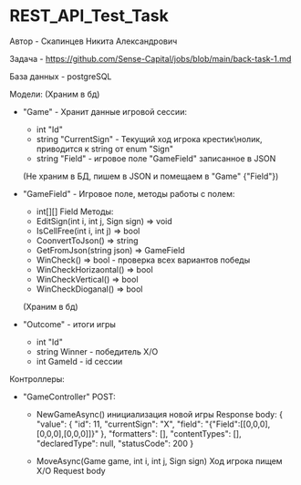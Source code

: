 # REST_API_Test_Task
Автор - Скапинцев Никита Александрович

Задача - https://github.com/Sense-Capital/jobs/blob/main/back-task-1.md

База данных - postgreSQL

Модели:
  (Храним в бд)
- "Game" - Хранит данные игровой сессии:
  - int "Id"
  - string "CurrentSign" - Текущий ход игрока крестик\нолик, приводится к string от enum "Sign"
  - string "Field" - игровое поле "GameField" записанное в JSON
  
  (Не храним в БД, пишем в JSON и помещаем в "Game" {"Field"})
- "GameField" - Игровое поле, методы работы с полем:
  - int[][] Field
  Методы:
  - EditSign(int i, int j, Sign sign) => void
  - IsCellFree(int i, int j) => bool
  - CoonvertToJson() => string
  - GetFromJson(string json) => GameField
  - WinCheck() => bool - проверка всех вариантов победы
  - WinCheckHorizaontal() => bool
  - WinCheckVertical() => bool
  - WinCheckDioganal() => bool

  (Храним в бд)
- "Outcome" - итоги игры
  - int "Id"
  - string Winner - победитель X/O
  - int GameId - id сессии
  
Контроллеры:
- "GameController"
  POST: 
  - NewGameAsync() инициализация новой игры
    Response body:
      {
        "value": {
           "id": 11,
          "currentSign": "X",
          "field": "{\"Field\":[[0,0,0],[0,0,0],[0,0,0]]}"
        },
        "formatters": [],
        "contentTypes": [],
        "declaredType": null,
        "statusCode": 200
      }
  
  - MoveAsync(Game game, int i, int j, Sign sign) Ход игрока пищем X/O
    Request body 

